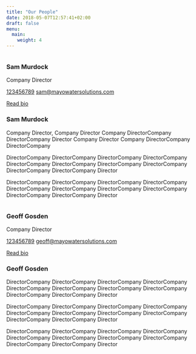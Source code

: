 ```yaml
---
title: "Our People"
date: 2018-05-07T12:57:41+02:00
draft: false
menu:
  main:
    weight: 4
---
```


<div class="team-container">
  <div class="member">
    <div class="image">
      <img src="https://picsum.photos/150/150" alt="">
    </div>
    <div class="bio">
      <h3 class="name">Sam Murdock</h3>
      <p class="position">
        Company Director
      </p>
      <div class="contact">
        <p class="contact-details">
          <a href="tel:00000000" class="phone">123456789</a>
          <a href="mailto:sam@mayowatersolutions.com" class="mail">sam@mayowatersolutions.com</a>
        </p>
        <a href="" class="product-button" data-letters="Read Bio">Read bio</a>
      </div>
      <div class="bio-details">
        <img src="" data-src="https://picsum.photos/450/250">
        <div class="bio-wrapper">
          <h3 class="">Sam Murdock</h3>
          <p class="">
            Company Director, Company Director Company DirectorCompany DirectorCompany Director Company Director Company DirectorCompany DirectorCompany</p>
            <p class="">DirectorCompany DirectorCompany DirectorCompany DirectorCompany DirectorCompany DirectorCompany DirectorCompany DirectorCompany DirectorCompany DirectorCompany Director
          </p>
          <p class="">DirectorCompany DirectorCompany DirectorCompany DirectorCompany DirectorCompany DirectorCompany DirectorCompany DirectorCompany DirectorCompany DirectorCompany Director
          </p>
        </div>
      </div> 
    </div>
  </div>
  <div class="member">
    <div class="image">
      <img src="https://picsum.photos/150/150" alt="">
    </div>
    <div class="bio">
      <h3 class="name">Geoff Gosden</h3>
      <p class="position">
        Company Director
      </p>
      <div class="contact">
        <p class="contact-details">
          <a href="tel:00000000" class="phone">123456789</a>
          <a href="mailto:geoff@mayowatersolutions.com" class="mail">geoff@mayowatersolutions.com</a>
        </p>
        <a href="" class="product-button" data-letters="Read Bio">Read bio</a>
      </div>
      <div class="bio-details">
        <img src="" data-src="https://picsum.photos/450/250">
        <div class="bio-wrapper">
          <h3 class="">Geoff Gosden</h3>
          <p class="">DirectorCompany DirectorCompany DirectorCompany DirectorCompany DirectorCompany DirectorCompany DirectorCompany DirectorCompany DirectorCompany DirectorCompany Director
          </p>
          <p class="">DirectorCompany DirectorCompany DirectorCompany DirectorCompany DirectorCompany DirectorCompany DirectorCompany DirectorCompany DirectorCompany DirectorCompany Director
          </p>
          <p class="">DirectorCompany DirectorCompany DirectorCompany DirectorCompany DirectorCompany DirectorCompany DirectorCompany DirectorCompany DirectorCompany DirectorCompany Director
          </p>
        </div>
      </div>  
    </div>
  </div>
</div>